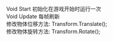 Void Start 初始化在游戏开始时运行一次  
Void Update 每帧刷新  
修改物体位移方法: Transform.Translate();  
修改物体旋转方法: Transform.Rotate();  
